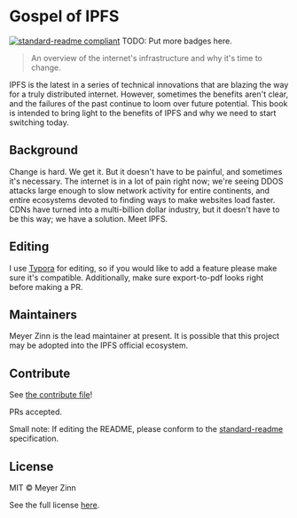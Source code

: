 # Gospel of IPFS

[![standard-readme compliant](https://img.shields.io/badge/standard--readme-OK-green.svg?style=flat-square)](https://github.com/RichardLitt/standard-readme)
TODO: Put more badges here.

> An overview of the internet's infrastructure and why it's time to change.

IPFS is the latest in a series of technical innovations that are blazing the way for a truly distributed internet. However, sometimes the benefits aren't clear, and the failures of the past continue to loom over future potential. This book is intended to bring light to the benefits of IPFS and why we need to start switching today.

## Background

Change is hard. We get it. But it doesn't have to be painful, and sometimes it's necessary. The internet is in a lot of pain right now; we're seeing DDOS attacks large enough to slow network activity for entire continents, and entire ecosystems devoted to finding ways to make websites load faster. CDNs have turned into a multi-billion dollar industry, but it doesn't have to be this way; we have a solution. Meet IPFS.

## Editing

I use [Typora](https://typora.io/) for editing, so if you would like to add a feature please make sure it's compatible. Additionally, make sure export-to-pdf looks right before making a PR.

## Maintainers

Meyer Zinn is the lead maintainer at present. It is possible that this project may be adopted into the IPFS official ecosystem.

## Contribute

See [the contribute file](contribute.md)!

PRs accepted.

Small note: If editing the README, please conform to the [standard-readme](https://github.com/RichardLitt/standard-readme) specification.

## License

MIT © Meyer Zinn

See the full license [here](license).